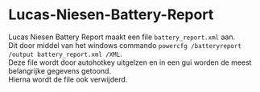 # Lucas-Niesen-Battery-Report

Lucas Niesen Battery Report maakt een file ```battery_report.xml``` aan.<br />
Dit door middel van het windows commando ```powercfg /batteryreport /output battery_report.xml /XML```.<br />
Deze file wordt door autohotkey uitgelzen en in een gui worden de meest belangrijke gegevens getoond.<br />
Hierna wordt de file ook verwijderd.<br />
